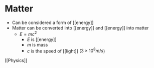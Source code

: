 # Matter

- Can be considered a form of [[energy]]
- Matter can be converted into [[energy]] and [[energy]] into matter
  - $E = mc^2$
    - $E$ is [[energy]]
    - $m$ is mass
    - $c$ is the speed of [[light]] ($3 \times 10^8 m/s$)

[[Physics]]

